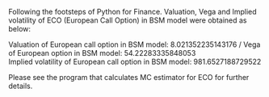 Following the footsteps of Python for Finance. Valuation, Vega and Implied volatility of ECO (European Call Option) in BSM model were obtained as below:

Valuation of European call option in BSM model: 8.021352235143176 /
Vega of European option in BSM model: 54.22283335848053 \
Implied volatility of European call option in BSM model: 981.6527188729522

Please see the program that calculates MC estimator for ECO for further details.

